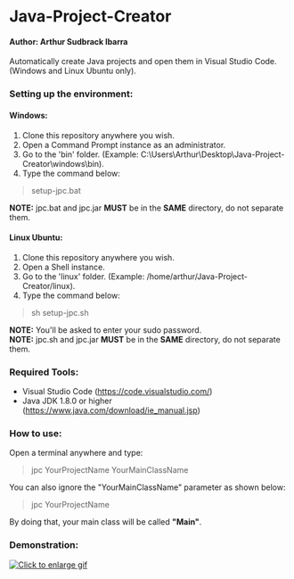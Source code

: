 # Java-Project-Creator

#### Author: Arthur Sudbrack Ibarra
Automatically create Java projects and open them in Visual Studio Code. (Windows and Linux Ubuntu only).

### Setting up the environment:

#### Windows:
1. Clone this repository anywhere you wish.
2. Open a Command Prompt instance as an administrator.
3. Go to the 'bin' folder. (Example: C:\Users\Arthur\Desktop\Java-Project-Creator\windows\bin).
4. Type the command below:
> setup-jpc.bat

**NOTE:** jpc.bat and jpc.jar **MUST** be in the **SAME** directory, do not separate them.

#### Linux Ubuntu:
1. Clone this repository anywhere you wish.
2. Open a Shell instance.
3. Go to the 'linux' folder. (Example: /home/arthur/Java-Project-Creator/linux).
4. Type the command below:
> sh setup-jpc.sh

**NOTE:** You'll be asked to enter your sudo password.<br>
**NOTE:** jpc.sh and jpc.jar **MUST** be in the **SAME** directory, do not separate them.

### Required Tools:
* Visual Studio Code (https://code.visualstudio.com/)
* Java JDK 1.8.0 or higher (https://www.java.com/download/ie_manual.jsp)

### How to use:
Open a terminal anywhere and type:

> jpc YourProjectName YourMainClassName

You can also ignore the "YourMainClassName" parameter as shown below:

> jpc YourProjectName

By doing that, your main class will be called **"Main"**.

### Demonstration:
<a href="https://drive.google.com/uc?export=view&id=1zsAQF-bxamC9EHQWEqjD30A4l9N9G-sk">
<img src="https://drive.google.com/uc?export=view&id=1zsAQF-bxamC9EHQWEqjD30A4l9N9G-sk" style="max-width: 100%; height: auto" title="Click to enlarge gif"/>
